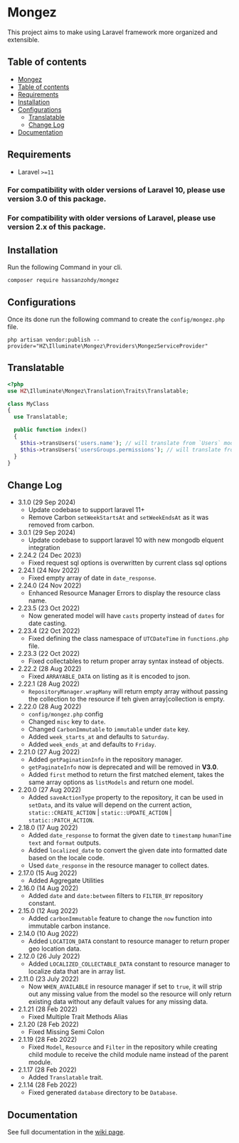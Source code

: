 ﻿# Mongez

This project aims to make using Laravel framework more organized and extensible.

## Table of contents

-   [Mongez](#mongez)
-   [Table of contents](#table-of-contents)
-   [Requirements](#requirements)
-   [Installation](#installation)
-   [Configurations](#configurations)
    -   [Translatable](#translatable)
    -   [Change Log](#change-log)
-   [Documentation](#documentation)

## Requirements

-   Laravel `>=11`

### For compatibility with older versions of Laravel 10, please use version 3.0 of this package.

### For compatibility with older versions of Laravel, please use version 2.x of this package.

## Installation

Run the following Command in your cli.

`composer require hassanzohdy/mongez`

## Configurations

Once its done run the following command to create the `config/mongez.php` file.

`php artisan vendor:publish --provider="HZ\Illuminate\Mongez\Providers\MongezServiceProvider"`

## Translatable

```php
<?php
use HZ\Illuminate\Mongez\Translation\Traits\Translatable;

class MyClass
{
  use Translatable;

  public function index()
  {
    $this->transUsers('users.name'); // will translate from `Users` module and `users` file and the keyword is `name
    $this->transUsers('usersGroups.permissions'); // will translate from `Users` module and `usersGroups` file and the keyword is `permissions
  }
}
```

## Change Log

-   3.1.0 (29 Sep 2024)
    -   Update codebase to support laravel 11+
    -   Remove Carbon `setWeekStartsAt` and `setWeekEndsAt` as it was removed from carbon.
-   3.0.1 (29 Sep 2024)
    -   Update codebase to support laravel 10 with new mongodb elquent integration
-   2.24.2 (24 Dec 2023)
    -   Fixed request sql options is overwritten by current class sql options
-   2.24.1 (24 Nov 2022)
    -   Fixed empty array of date in `date_response`.
-   2.24.0 (24 Nov 2022)
    -   Enhanced Resource Manager Errors to display the resource class name.
-   2.23.5 (23 Oct 2022)
    -   Now generated model will have `casts` property instead of `dates` for date casting.
-   2.23.4 (22 Oct 2022)
    -   Fixed defining the class namespace of `UTCDateTime` in `functions.php` file.
-   2.23.3 (22 Oct 2022)
    -   Fixed collectables to return proper array syntax instead of objects.
-   2.22.2 (28 Aug 2022)
    -   Fixed `ARRAYABLE_DATA` on listing as it is encoded to json.
-   2.22.1 (28 Aug 2022)
    -   `RepositoryManager.wrapMany` will return empty array without passing the collection to the resource if teh given array|collection is empty.
-   2.22.0 (28 Aug 2022)
    -   `config/mongez.php` config
    -   Changed `misc` key to `date`.
    -   Changed `CarbonImmutable` to `immutable` under `date` key.
    -   Added `week_starts_at` and defaults to `Saturday`.
    -   Added `week_ends_at` and defaults to `Friday`.
-   2.21.0 (27 Aug 2022)
    -   Added `getPaginationInfo` in the repository manager.
    -   `getPaginateInfo` now is deprecated and will be removed in **V3.0**.
    -   Added `first` method to return the first matched element, takes the same array options as `listModels` and return one model.
-   2.20.0 (27 Aug 2022)
    -   Added `saveActionType` property to the repository, it can be used in `setData`, and its value will depend on the current action, `static::CREATE_ACTION` | `static::UPDATE_ACTION` | `static::PATCH_ACTION`.
-   2.18.0 (17 Aug 2022)
    -   Added `date_response` to format the given date to `timestamp` `humanTime` `text` and `format` outputs.
    -   Added `localized_date` to convert the given date into formatted date based on the locale code.
    -   Used `date_response` in the resource manager to collect dates.
-   2.17.0 (15 Aug 2022)
    -   Added Aggregate Utilities
-   2.16.0 (14 Aug 2022)
    -   Added `date` and `date:between` filters to `FILTER_BY` repository constant.
-   2.15.0 (12 Aug 2022)
    -   Added `carbonImmutable` feature to change the `now` function into immutable carbon instance.
-   2.14.0 (10 Aug 2022)
    -   Added `LOCATION_DATA` constant to resource manager to return proper geo location data.
-   2.12.0 (26 July 2022)
    -   Added `LOCALIZED_COLLECTABLE_DATA` constant to resource manager to localize data that are in array list.
-   2.11.0 (23 July 2022)
    -   Now `WHEN_AVAILABLE` in resource manager if set to `true`, it will strip out any missing value from the model so the resource will only return existing data without any default values for any missing data.
-   2.1.21 (28 Feb 2022)
    -   Fixed Multiple Trait Methods Alias
-   2.1.20 (28 Feb 2022)
    -   Fixed Missing Semi Colon
-   2.1.19 (28 Feb 2022)
    -   Fixed `Model`, `Resource` and `Filter` in the repository while creating child module to receive the child module name instead of the parent module.
-   2.1.17 (28 Feb 2022)
    -   Added `Translatable` trait.
-   2.1.14 (28 Feb 2022)
    -   Fixed generated `database` directory to be `Database`.

## Documentation

See full documentation in the [wiki page](https://github.com/hassanzohdy/mongez/wiki).
